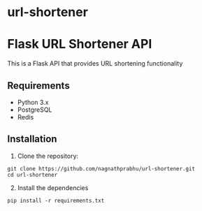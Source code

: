 # url-shortener
# Flask URL Shortener API

This is a Flask API that provides URL shortening functionality

## Requirements

- Python 3.x
- PostgreSQL
- Redis

## Installation

1. Clone the repository:

```shell
git clone https://github.com/nagnathprabhu/url-shortener.git
cd url-shortener
```

2. Install the dependencies
```
pip install -r requirements.txt

```
